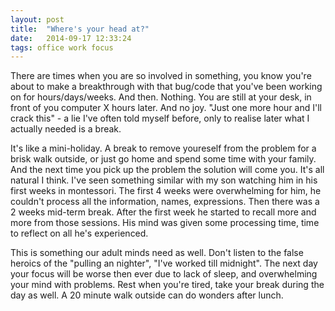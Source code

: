 ```yaml
---
layout: post
title:  "Where's your head at?"
date:   2014-09-17 12:33:24
tags: office work focus
---
```


There are times when you are so involved in something, you know you're about to make a breakthrough with that bug/code that you've been working on for hours/days/weeks. And then. Nothing. You are still at your desk, in front of you computer X hours later. And no joy. "Just one more hour and I'll crack this" - a lie I've often told myself before, only to realise later what I actually needed is a break.

It's like a mini-holiday. A break to remove youreself from the problem for a brisk walk outside, or just go home and spend some time with your family. And the next time you pick up the problem the solution will come you. It's all natural I think. I've seen something similar with my son watching him in his first weeks in montessori. The first 4 weeks were overwhelming for him, he couldn't process all the information, names, expressions. Then there was a 2 weeks mid-term break. After the first week he started to recall more and more from those sessions. His mind was given some processing time, time to reflect on all he's experienced.

This is something our adult minds need as well. Don't listen to the false heroics of the "pulling an nighter", "I've worked till midnight". The next day your focus will be worse then ever due to lack of sleep, and overwhelming your mind with problems. Rest when you're tired, take your break during the day as well. A 20 minute walk outside can do wonders after lunch.
